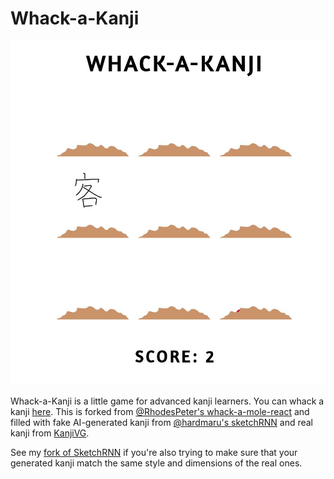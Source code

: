 # Whack-a-Kanji

![Gameplay](https://raw.githubusercontent.com/iantheparker/whack-a-kanji/master/public/still.jpg)

Whack-a-Kanji is a little game for advanced kanji learners.
You can whack a kanji [here](https://whack-a-kanji.netlify.com/).
This is forked from [@RhodesPeter's whack-a-mole-react](https://github.com/RhodesPeter/whack-a-mole-react) and filled with fake AI-generated kanji from [@hardmaru's sketchRNN](https://github.com/hardmaru/sketch-rnn) and real kanji from [KanjiVG](http://kanjivg.tagaini.net/).

See my [fork of SketchRNN](https://github.com/iantheparker/sketch-rnn) if you're also trying to make sure that your generated kanji match the same style and dimensions of the real ones.
